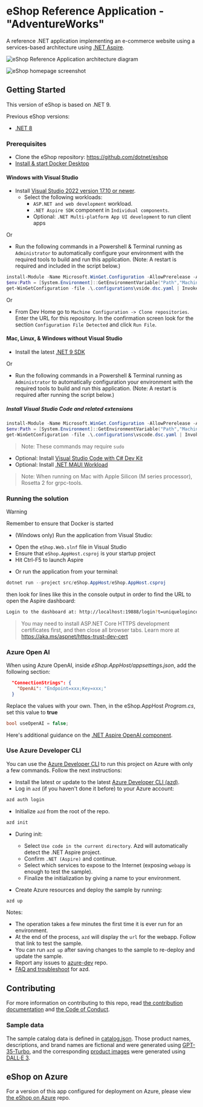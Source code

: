 # eShop Reference Application - "AdventureWorks"

A reference .NET application implementing an e-commerce website using a services-based architecture
using [.NET Aspire](https://learn.microsoft.com/dotnet/aspire/).

![eShop Reference Application architecture diagram](img/eshop_architecture.png)

![eShop homepage screenshot](img/eshop_homepage.png)

## Getting Started

This version of eShop is based on .NET 9.

Previous eShop versions:

* [.NET 8](https://github.com/dotnet/eShop/tree/release/8.0)

### Prerequisites

- Clone the eShop repository: https://github.com/dotnet/eshop
- [Install & start Docker Desktop](https://docs.docker.com/engine/install/)

#### Windows with Visual Studio

- Install [Visual Studio 2022 version 17.10 or newer](https://visualstudio.microsoft.com/vs/).
    - Select the following workloads:
        - `ASP.NET and web development` workload.
        - `.NET Aspire SDK` component in `Individual components`.
        - Optional: `.NET Multi-platform App UI development` to run client apps

Or

- Run the following commands in a Powershell & Terminal running as `Administrator` to automatically configure your
  environment with the required tools to build and run this application. (Note: A restart is required and included in
  the script below.)

```powershell
install-Module -Name Microsoft.WinGet.Configuration -AllowPrerelease -AcceptLicense -Force
$env:Path = [System.Environment]::GetEnvironmentVariable("Path","Machine") + ";" + [System.Environment]::GetEnvironmentVariable("Path","User")
get-WinGetConfiguration -file .\.configurations\vside.dsc.yaml | Invoke-WinGetConfiguration -AcceptConfigurationAgreements
```

Or

- From Dev Home go to `Machine Configuration -> Clone repositories`. Enter the URL for this repository. In the
  confirmation screen look for the section `Configuration File Detected` and click `Run File`.

#### Mac, Linux, & Windows without Visual Studio

- Install the latest [.NET 9 SDK](https://dot.net/download?cid=eshop)

Or

- Run the following commands in a Powershell & Terminal running as `Administrator` to automatically configuration your
  environment with the required tools to build and run this application. (Note: A restart is required after running the
  script below.)

##### Install Visual Studio Code and related extensions

```powershell
install-Module -Name Microsoft.WinGet.Configuration -AllowPrerelease -AcceptLicense  -Force
$env:Path = [System.Environment]::GetEnvironmentVariable("Path","Machine") + ";" + [System.Environment]::GetEnvironmentVariable("Path","User")
get-WinGetConfiguration -file .\.configurations\vscode.dsc.yaml | Invoke-WinGetConfiguration -AcceptConfigurationAgreements
```

> Note: These commands may require `sudo`

- Optional: Install [Visual Studio Code with C# Dev Kit](https://code.visualstudio.com/docs/csharp/get-started)
- Optional:
  Install [.NET MAUI Workload](https://learn.microsoft.com/dotnet/maui/get-started/installation?tabs=visual-studio-code)

> Note: When running on Mac with Apple Silicon (M series processor), Rosetta 2 for grpc-tools.

### Running the solution

> [!WARNING]
> Remember to ensure that Docker is started

* (Windows only) Run the application from Visual Studio:

- Open the `eShop.Web.slnf` file in Visual Studio
- Ensure that `eShop.AppHost.csproj` is your startup project
- Hit Ctrl-F5 to launch Aspire

* Or run the application from your terminal:

```powershell
dotnet run --project src/eShop.AppHost/eShop.AppHost.csproj
```

then look for lines like this in the console output in order to find the URL to open the Aspire dashboard:

```sh
Login to the dashboard at: http://localhost:19888/login?t=uniquelogincodeforyou
```

> You may need to install ASP.NET Core HTTPS development certificates first, and then close all browser tabs. Learn more
> at https://aka.ms/aspnet/https-trust-dev-cert

### Azure Open AI

When using Azure OpenAI, inside *eShop.AppHost/appsettings.json*, add the following section:

```json
  "ConnectionStrings": {
    "OpenAi": "Endpoint=xxx;Key=xxx;"
  }
```

Replace the values with your own. Then, in the eShop.AppHost *Program.cs*, set this value to **true**

```csharp
bool useOpenAI = false;
```

Here's additional guidance on
the [.NET Aspire OpenAI component](https://learn.microsoft.com/dotnet/aspire/azureai/azureai-openai-component?tabs=dotnet-cli).

### Use Azure Developer CLI

You can use the [Azure Developer CLI](https://aka.ms/azd) to run this project on Azure with only a few commands. Follow
the next instructions:

- Install the latest or update to the latest [Azure Developer CLI (azd)](https://aka.ms/azure-dev/install).
- Log in `azd` (if you haven't done it before) to your Azure account:

```sh
azd auth login
```

- Initialize `azd` from the root of the repo.

```sh
azd init
```

- During init:
    - Select `Use code in the current directory`. Azd will automatically detect the .NET Aspire project.
    - Confirm `.NET (Aspire)` and continue.
    - Select which services to expose to the Internet (exposing `webapp` is enough to test the sample).
    - Finalize the initialization by giving a name to your environment.

- Create Azure resources and deploy the sample by running:

```sh
azd up
```

Notes:

- The operation takes a few minutes the first time it is ever run for an environment.
- At the end of the process, `azd` will display the `url` for the webapp. Follow that link to test the sample.
- You can run `azd up` after saving changes to the sample to re-deploy and update the sample.
- Report any issues to [azure-dev](https://github.com/Azure/azure-dev/issues) repo.
- [FAQ and troubleshoot](https://learn.microsoft.com/azure/developer/azure-developer-cli/troubleshoot?tabs=Browser) for
  azd.

## Contributing

For more information on contributing to this repo, read [the contribution documentation](./CONTRIBUTING.md)
and [the Code of Conduct](CODE-OF-CONDUCT.md).

### Sample data

The sample catalog data is defined
in [catalog.json](https://github.com/dotnet/eShop/blob/main/src/Catalog.API/Setup/catalog.json). Those product names,
descriptions, and brand names are fictional and were generated
using [GPT-35-Turbo](https://learn.microsoft.com/en-us/azure/ai-services/openai/how-to/chatgpt), and the
corresponding [product images](https://github.com/dotnet/eShop/tree/main/src/Catalog.API/Pics) were generated
using [DALL·E 3](https://openai.com/dall-e-3).

## eShop on Azure

For a version of this app configured for deployment on Azure, please
view [the eShop on Azure](https://github.com/Azure-Samples/eShopOnAzure) repo.
